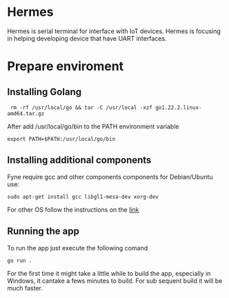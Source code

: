 # Hermes
Hermes is serial terminal for interface with IoT devices. Hermes is focusing in helping developing device that have UART interfaces.

# Prepare enviroment

## Installing Golang

```
 rm -rf /usr/local/go && tar -C /usr/local -xzf go1.22.2.linux-amd64.tar.gz
```
After add /usr/local/go/bin to the PATH environment variable

```
export PATH=$PATH:/usr/local/go/bin
```

## Installing additional components

Fyne require gcc and other components components for Debian/Ubuntu use:

```
sudo apt-get install gcc libgl1-mesa-dev xorg-dev
```
For other OS follow the instructions on the [link](https://docs.fyne.io/started/)

## Running the app

To run the app just execute the following comand

```
go run .
```

For the first time it might take a little while to build the app, especially in Windows, it cantake a fews minutes to build. For sub sequent build it will be much faster.

